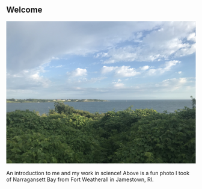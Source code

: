 ## Welcome
![alt text](sea.jpg)

An introduction to me and my work in science! Above is a fun photo I took of Narragansett Bay from Fort Weatherall in Jamestown, RI. 
